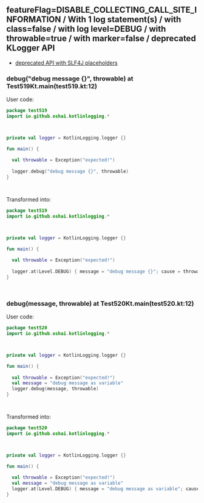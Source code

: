 ## featureFlag=DISABLE_COLLECTING_CALL_SITE_INFORMATION / With 1 log statement(s) / with class=false / with log level=DEBUG / with throwable=true / with marker=false / deprecated KLogger API

* [deprecated API with SLF4J placeholders](deprecated-slf4j-placeholders.md)

###  debug("debug message {}", throwable) at Test519Kt.main(test519.kt:12)

User code:
```kotlin
package test519
import io.github.oshai.kotlinlogging.*



private val logger = KotlinLogging.logger {}

fun main() {
  
  val throwable = Exception("expected!")
  
  logger.debug("debug message {}", throwable)
}




```
  
Transformed into:
```kotlin
package test519
import io.github.oshai.kotlinlogging.*



private val logger = KotlinLogging.logger {}

fun main() {
  
  val throwable = Exception("expected!")
  
  logger.at(Level.DEBUG) { message = "debug message {}"; cause = throwable; internalCompilerData = KLoggingEventBuilder.InternalCompilerData(messageTemplate = "\"debug message {}\"")
}




```

###  debug(message, throwable) at Test520Kt.main(test520.kt:12)

User code:
```kotlin
package test520
import io.github.oshai.kotlinlogging.*



private val logger = KotlinLogging.logger {}

fun main() {
  
  val throwable = Exception("expected!")
  val message = "debug message as variable"
  logger.debug(message, throwable)
}




```
  
Transformed into:
```kotlin
package test520
import io.github.oshai.kotlinlogging.*



private val logger = KotlinLogging.logger {}

fun main() {
  
  val throwable = Exception("expected!")
  val message = "debug message as variable"
  logger.at(Level.DEBUG) { message = "debug message as variable"; cause = throwable; internalCompilerData = KLoggingEventBuilder.InternalCompilerData(messageTemplate = "message")
}




```
